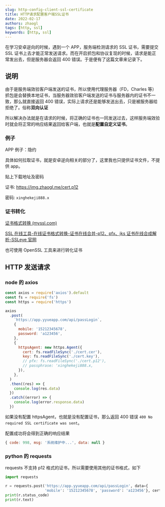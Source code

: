 ```yaml
---
slug: http-config-client-ssl-certificate
title: HTTP请求配置客户端SSL证书
date: 2022-02-17
authors: zhaogl
tags: [http, ssl]
keywords: [http, ssl]
---
```


在学习安卓逆向的时候，遇到一个 APP，服务端检测请求的 SSL 证书，需要提交 SSL 证书上去才能正常发送请求。而在开启抓包和协议复现的时候，请求是能正常发出去，但是服务器会返回 400 错误。于是便有了这篇文章来记录下。

<!-- truncate -->

## 说明

由于是服务端效验客户端发送的证书，所以使用代理服务器（FD，Charles 等）抓包是会替换本地证书，当服务器效验客户端发送的证书与服务器内的证书不一致，那么就直接返回 400 错误，实际上请求还是能够发送出去，只是被服务器给拒绝了。俗称**双向认证**

所以解决办法就是在请求的时候，将正确的证书也一同发送过去，这样服务端效验时就会将正常的响应结果返回给客户端，也就是**配置自定义证书**。

### 例子

APP 例子：隐约

具体如何拉取证书，就是安卓逆向相关的部分了，这里我也只提供证书文件，不提供 app。

贴上下载地址及密码

证书: https://img.zhaogl.me/cert.p12

密码: `xinghekeji888.x`

### 证书转化

[证书格式转换 (myssl.com)](https://myssl.com/cert_convert.html)

[SSL 在线工具-在线证书格式转换-证书在线合并-p12、pfx、jks 证书在线合成解析-SSLeye 官网](https://www.ssleye.com/ssltool/jks_pkcs12.html)

也可使用 OpenSSL 工具来进行转化证书

## HTTP 发送请求

### node 的 axios

```javascript
const axios = require('axios').default
const fs = require('fs')
const https = require('https')

axios
  .post(
    `https://app.yyueapp.com/api/passLogin`,
    {
      mobile: '15212345678',
      password: 'a123456',
    },
    {
      httpsAgent: new https.Agent({
        cert: fs.readFileSync('./cert.cer'),
        key: fs.readFileSync('./cert.key'),
        // pfx: fs.readFileSync('./cert.p12'),
        // passphrase: 'xinghekeji888.x,
      }),
    },
  )
  .then((res) => {
    console.log(res.data)
  })
  .catch((error) => {
    console.log(error.response.data)
  })
```

如果没有配置 httpsAgent，也就是没有配置证书，那么返回 400 错误 `400 No required SSL certificate was sent`。

配置成功将会得到正确的响应结果

```javascript
{ code: 998, msg: '系统维护中...', data: null }
```

### python 的 requests

requests 不支持 p12 格式的证书，所以需要使用其他的证书格式，如下

```python
import requests

r = requests.post('https://app.yyueapp.com/api/passLogin', data={
                  'mobile': '15212345678', 'password': 'a123456'}, cert=('./cert.cer', './cert.key'))
print(r.status_code)
print(r.text)
```
